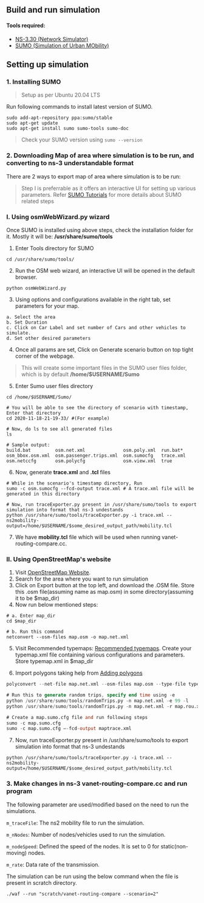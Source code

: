 ## Build and run simulation 

#### Tools required:
- [NS-3.30 (Network Simulator)](https://www.nsnam.org/releases/ns-3-30/)
- [SUMO (Simulation of Urban MObility)](https://sumo.dlr.de/docs/index.html)

## Setting up simulation

### 1. Installing SUMO
> Setup as per Ubuntu 20.04 LTS

Run following commands to install latest version of SUMO.

```
sudo add-apt-repository ppa:sumo/stable
sudo apt-get update
sudo apt-get install sumo sumo-tools sumo-doc
```

> Check your SUMO version using `sumo --version`

### 2. Downloading Map of area where simulation is to be run, and converting to ns-3 understandable format
There are 2 ways to export map of area where simulation is to be run:
> Step I is preferrable as it offers an interactive UI for setting up various parameters.
> Refer [SUMO Tutorials](https://sumo.dlr.de/docs/Tutorials.html) for more details about SUMO related steps

### I. Using osmWebWizard.py wizard
Once SUMO is installed using above steps, check the installation folder for it. Mostly it will be: **/usr/share/sumo/tools**
1. Enter Tools directory for SUMO
```
cd /usr/share/sumo/tools/
```
2. Run the OSM web wizard, an interactive UI will be opened in the default browser.
```
python osmWebWizard.py
```
3. Using options and configurations available in the right tab, set parameters for your map.
```
a. Select the area 
b. Set Duration
c. Click on Car Label and set number of Cars and other vehicles to simulate.
d. Set other desired parameters
```
4. Once all params are set, Click on Generate scenario button on top tight corner of the webpage.
> This will create some important files in the SUMO user files folder, which is by default **/home/$USERNAME/Sumo**
5. Enter Sumo user files directory
```
cd /home/$USERNAME/Sumo/

# You will be able to see the directory of scenario with timestamp, Enter that directory
cd 2020-11-18-21-19-33/ #(For example)

# Now, do ls to see all generated files
ls

# Sample output: 
build.bat         osm.net.xml              osm.poly.xml  run.bat*
osm_bbox.osm.xml  osm.passenger.trips.xml  osm.sumocfg   trace.xml
osm.netccfg       osm.polycfg              osm.view.xml  true
```
6. Now, generate **trace.xml** and **.tcl** files
```
# While in the scenario's timestamp directory, Run
sumo -c osm.sumocfg --fcd-output trace.xml # A trace.xml file will be generated in this directory

# Now, run traceExporter.py present in /usr/share/sumo/tools to export simulation into format that ns-3 undestands
python /usr/share/sumo/tools/traceExporter.py -i trace.xml --ns2mobility-output=/home/$USERNAME/$some_desired_output_path/mobility.tcl
```
7. We have **mobility.tcl** file which will be used when running vanet-routing-compare.cc.

### II. Using OpenStreetMap's website 
1. Visit [OpenStreetMap Website](https://www.openstreetmap.org).
2. Search for the area where you want to run simulation
3. Click on Export button at the top left, and download the .OSM file. Store this .osm file(assuming name as map.osm) in some directory(assuming it to be $map_dir)
4. Now run below mentioned steps:
```
# a. Enter map_dir 
cd $map_dir

# b. Run this command
netconvert --osm-files map.osm -o map.net.xml
```
5. Visit Recommended typemaps: [Recommended typemaps](https://sumo.dlr.de/docs/Networks/Import/OpenStreetMap.html#recommended_typemaps).
Create your typemap.xml file containing various configurations and parameters. Store typemap.xml in $map_dir

6. Import polygons taking help from [Adding polygons](https://sumo.dlr.de/docs/Networks/Import/OpenStreetMap.html#importing_additional_polygons_buildings_water_etc)
```V
polyconvert --net-file map.net.xml --osm-files map.osm --type-file typemap.xml -o map.poly.xml

# Run this to generate random trips, specify end time using -e
python /usr/share/sumo/tools/randomTrips.py -n map.net.xml -e 99 -l
python /usr/share/sumo/tools/randomTrips.py -n map.net.xml -r map.rou.xml -e 99 -l

# Create a map.sumo.cfg file and run following steps
sumo -c map.sumo.cfg
sumo -c map.sumo.cfg —-fcd-output maptrace.xml
```
7. Now, run traceExporter.py present in /usr/share/sumo/tools to export simulation into format that ns-3 undestands
```
python /usr/share/sumo/tools/traceExporter.py -i trace.xml --ns2mobility-output=/home/$USERNAME/$some_desired_output_path/mobility.tcl
```

### 3. Make changes in ns-3 vanet-routing-compare.cc and run program 

The following parameter are used/modified based on the need to run the simulations.

`m_traceFile`: The ns2 mobility file to run the simulation.

`m_nNodes`: Number of nodes/vehicles used to run the simulation.

`m_nodeSpeed`: Defined the speed of the nodes. It is set to 0 for static(non-moving) nodes.

`m_rate`: Data rate of the transmission.

The simulation can be run using the below command when the file is present in scratch directory.

```
./waf --run "scratch/vanet-routing-compare --scenario=2"
```

